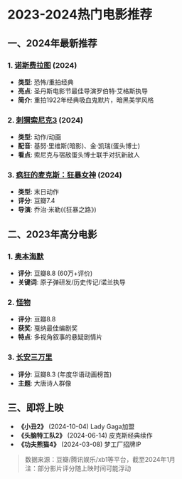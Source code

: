 # 2023-2024热门电影推荐

## 一、2024年最新推荐
### 1. [诺斯费拉图](https://www.xb1.com/list/8111) (2024)
- **类型**: 恐怖/重拍经典  
- **亮点**: 圣丹斯电影节最佳导演罗伯特·艾格斯执导  
- **简介**: 重拍1922年经典吸血鬼默片，暗黑美学风格  

### 2. [刺猬索尼克3](https://www.xb1.com/list/8111) (2024)
- **类型**: 动作/动画  
- **配音**: 基努·里维斯(暗影)、金·凯瑞(蛋头博士)  
- **看点**: 索尼克与宿敌蛋头博士联手对抗新敌人  

### 3. [疯狂的麦克斯：狂暴女神](https://zhuanlan.zhihu.com/p/18107539885) (2024)
- **类型**: 末日动作  
- **评分**: 豆瓣7.4  
- **导演**: 乔治·米勒(《狂暴之路》)  

## 二、2023年高分电影
### 1. [奥本海默](https://news.qq.com/rain/a/20231231A05DSK00) 
- **评分**: 豆瓣8.8 (60万+评价)  
- **关键词**: 原子弹研发/历史传记/诺兰执导  

### 2. [怪物](https://news.qq.com/rain/a/20231231A05DSK00)
- **评分**: 豆瓣8.8  
- **获奖**: 戛纳最佳编剧奖  
- **特点**: 多视角叙事的悬疑剧情片  

### 3. [长安三万里](https://news.qq.com/rain/a/20231231A05DSK00)
- **评分**: 豆瓣8.3 (年度华语动画榜首)  
- **主题**: 大唐诗人群像  

## 三、即将上映
- **《小丑2》** (2024-10-04) Lady Gaga加盟  
- **《头脑特工队2》** (2024-06-14) 皮克斯经典续作  
- **《功夫熊猫4》** (2024-03-08) 梦工厂招牌IP  

> 数据来源：豆瓣/腾讯娱乐/xb1等平台，截至2024年1月  
> 注：部分影片评分随上映时间可能浮动